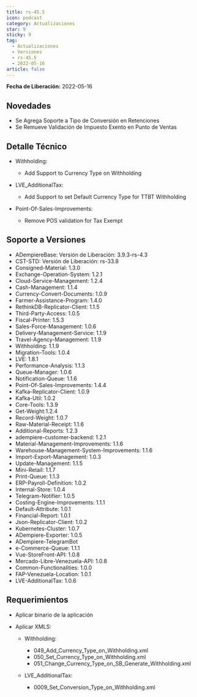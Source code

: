 ```yaml
---
title: rs-45.5
icon: podcast
category: Actualizaciones
star: 9
sticky: 9
tag:
  - Actualizaciones
  - Versiones
  - rs-45.5
  - 2022-05-16
article: false
---
```


**Fecha de Liberación:** 2022-05-16

## Novedades

- Se Agrega Soporte a Tipo de Conversión en Retenciones
- Se Remueve Validación de Impuesto Exento en Punto de Ventas

## Detalle Técnico

- Withholding:

  - Add Support to Currency Type on Withholding

- LVE_AdditionalTax:

  - Add Support to set Default Currency Type for TTBT Withholding

- Point-Of-Sales-Improvements:

  - Remove POS validation for Tax Exempt

## Soporte a Versiones

- ADempiereBase: Versión de Liberación: 3.9.3-rs-4.3
- CST-STD: Versión de Liberación: rs-33.8
- Consigned-Material: 1.3.0
- Exchange-Operation-System: 1.2.1
- Cloud-Service-Management: 1.2.4
- Cash-Management: 1.1.4
- Currency-Convert-Documents: 1.0.9
- Farmer-Assistance-Program: 1.4.0
- RethinkDB-Replicator-Client: 1.1.5
- Third-Party-Access: 1.0.5
- Fiscal-Printer: 1.5.3
- Sales-Force-Management: 1.0.6
- Delivery-Management-Service: 1.1.9
- Travel-Agency-Management: 1.1.9
- Withholding: 1.1.9
- Migration-Tools: 1.0.4
- LVE: 1.8.1
- Performance-Analysis: 1.1.3
- Queue-Manager: 1.0.6
- Notification-Queue: 1.1.6
- Point-Of-Sales-Improvements: 1.4.4
- Kafka-Replicator-Client: 1.0.9
- Kafka-Util: 1.0.2
- Core-Tools: 1.3.9
- Get-Weight:1.2.4
- Record-Weight: 1.0.7
- Raw-Material-Receipt: 1.1.6
- Additional-Reports: 1.2.3
- adempiere-customer-backend: 1.2.1
- Material-Management-Improvements: 1.1.6
- Warehouse-Management-System-Improvements: 1.1.6
- Import-Export-Management: 1.0.3
- Update-Management: 1.1.5
- Mini-Retail: 1.1.7
- Print-Queue: 1.1.3
- ERP-Payroll-Definition: 1.0.2
- Internal-Store: 1.0.4
- Telegram-Notifier: 1.0.5
- Costing-Engine-Improvements: 1.1.1
- Default-Attribute: 1.0.1
- Financial-Report: 1.0.1
- Json-Replicator-Client: 1.0.2
- Kubernetes-Cluster: 1.0.7
- ADempiere-Exporter: 1.0.5
- ADempiere-TelegramBot
- e-Commerce-Queue: 1.1.1
- Vue-StoreFront-API: 1.0.8
- Mercado-Libre-Venezuela-API: 1.0.8
- Common-Functionalities: 1.0.0
- FAP-Venezuela-Location: 1.0.1
- LVE-AdditionalTax: 1.0.6

## Requerimientos

- Aplicar binario de la aplicación

- Aplicar XMLS:

  - Withholding:

    - 049_Add_Currency_Type_on_Withholding.xml
    - 050_Set_Currency_Type_on_Withholding.xml
    - 051_Change_Currency_Type_on_SB_Generate_Withholding.xml

  - LVE_AdditionalTax:

    - 0009_Set_Conversion_Type_on_Withholding.xml
